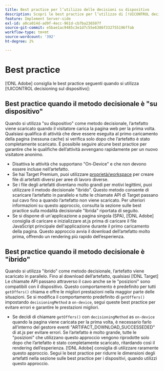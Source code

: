 ```yaml
---
title: Best practice per l’utilizzo delle decisioni su dispositivo
description: Scopri le best practice per l’utilizzo di [!UICONTROL decisioning sul dispositivo] in [!DNL Adobe Target]
feature: Implement Server-side
exl-id: a0ca014d-ad9f-4ecc-961d-cb7ba236507f
source-git-commit: e5bae1ac9485c3e1d7c55e6386f332755196ffab
workflow-type: tm+mt
source-wordcount: '392'
ht-degree: 2%

---
```


# Best practice

[!DNL Adobe] consiglia le best practice seguenti quando si utilizza [!UICONTROL decisioning sul dispositivo]:

## Best practice quando il metodo decisionale è &quot;su dispositivo&quot;

Quando si utilizza &quot;su dispositivo&quot; come metodo decisionale, l’artefatto viene scaricato quando il visitatore carica la pagina web per la prima volta. Qualsiasi qualifica di attività che deve essere eseguita al primo caricamento della pagina (nessuna cache) si verifica solo dopo che l’artefatto è stato completamente scaricato. È possibile seguire alcune best practice per garantire che le qualifiche dell’attività avvengano rapidamente per un nuovo visitatore anonimo.

* Disattiva le attività che supportano &quot;On-Device&quot; e che non devono essere incluse nell’artefatto.
* Se hai Target Premium, puoi utilizzare [proprietà/workspace](https://experienceleague.adobe.com/docs/target/using/administer/manage-users/enterprise/property-channel.html?lang=it) per creare file di artefatti diversi per aree di lavoro diverse.
* Se i file degli artefatti diventano molto grandi per motivi legittimi, puoi utilizzare il metodo decisionale &quot;ibrido&quot;. Questo metodo consente di scaricare l’artefatto in parallelo e tutte le chiamate API di Target passano sul cavo fino a quando l’artefatto non viene scaricato. Per ulteriori informazioni su questo approccio, consulta la sezione sulle best practice sulla modalità decisionale &quot;Ibrida&quot; riportata di seguito.
* Se si dispone di un&#39;applicazione a pagina singola (SPA), [!DNL Adobe] consiglia di caricare e inizializzare at.js prima di caricare il file JavaScript principale dell&#39;applicazione durante il primo caricamento della pagina. Questo approccio avvia il download dell’artefatto molto prima, offrendo un rendering più rapido dell’esperienza.

## Best practice quando il metodo decisionale è &quot;ibrido&quot;

Quando si utilizza &quot;ibrido&quot; come metodo decisionale, l’artefatto viene scaricato in parallelo. Fino al download dell’artefatto, qualsiasi [!DNL Target] Le chiamate API passano attraverso il cavo anche se le &quot;posizioni&quot; sono compatibili con il dispositivo. Questo comportamento è predefinito per tutti `getOffers()` chiama e offre le migliori prestazioni nella maggior parte delle situazioni. Se si modifica il comportamento predefinito di `getOffers()` impostando `decisioningMethod` a `on-device`, segui queste best practice per evitare errori e garantire le prestazioni migliori.

* Se decidi di chiamare `getOffers()` con `decisioningMethod` as `on-device` quando la pagina viene caricata per la prima volta, è necessario farlo all’interno del gestore eventi &quot;ARTIFACT_DOWNLOAD_SUCCESSEDED&quot; di at.js per evitare errori. Se l’artefatto è molto grande, tutte le &quot;posizioni&quot; che utilizzano questo approccio vengono riprodotte solo dopo che l’artefatto è stato completamente scaricato, ritardando così il rendering dell’esperienza. [!DNL Adobe] consiglia di utilizzare raramente questo approccio. Segui le best practice per ridurre le dimensioni degli artefatti nella sezione sulle best practice per i dispositivi, quando utilizzi questo approccio.
